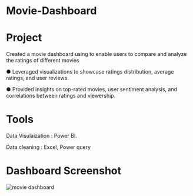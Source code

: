 # Movie-Dashboard

# Project
Created a movie dashboard using to enable users to compare and analyze the ratings of different movies

● Leveraged visualizations to showcase ratings distribution, average ratings, and user reviews.

● Provided insights on top-rated movies, user sentiment analysis, and correlations between ratings and viewership.

# Tools
Data Visulaization : Power BI.

Data cleaning : Excel, Power query

# Dashboard Screenshot
![movie dashboard](https://github.com/Tarunkumar799/Movie-Dashboard/assets/134605831/e240e86b-564e-4520-97e9-f8fd55295094)
